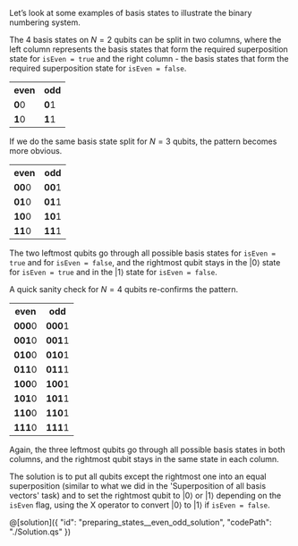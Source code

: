 Let’s look at some examples of basis states to illustrate the binary numbering system. 

The 4 basis states on $N = 2$ qubits can be split in two columns, where the left column represents the basis states that form the required superposition state for `isEven = true` and the right column - the basis states that form the required superposition state for `isEven = false`.

<table>
  <tr><th>even</th><th>odd</th></tr>
  <tr><td> <b>0</b>0 </td><td> <b>0</b>1 </td></tr>
  <tr><td> <b>1</b>0 </td><td> <b>1</b>1 </td></tr>
</table>
 
If we do the same basis state split for $N = 3$ qubits, the pattern becomes more obvious.

<table>
  <tr><th>even</th><th>odd</th></tr>
  <tr><td> <b>00</b>0 </td><td> <b>00</b>1</td></tr>
  <tr><td> <b>01</b>0 </td><td> <b>01</b>1</td></tr>
  <tr><td> <b>10</b>0 </td><td> <b>10</b>1</td></tr>
  <tr><td> <b>11</b>0 </td><td> <b>11</b>1</td></tr>
</table>

The two leftmost qubits go through all possible basis states for `isEven = true` and for `isEven = false`, and the rightmost qubit stays in the $|0\rangle$ state for `isEven = true` and in the $|1\rangle$ state for `isEven = false`. 

A quick sanity check for $N = 4$ qubits re-confirms the pattern.

<table>
  <tr>
    <th>even</th>
    <th>odd</th>
  </tr>
  <tr><td> <b>000</b>0 </td><td> <b>000</b>1</td></tr>
  <tr><td> <b>001</b>0 </td><td> <b>001</b>1</td></tr>
  <tr><td> <b>010</b>0 </td><td> <b>010</b>1</td></tr>
  <tr><td> <b>011</b>0 </td><td> <b>011</b>1</td></tr>
  <tr><td> <b>100</b>0 </td><td> <b>100</b>1</td></tr>
  <tr><td> <b>101</b>0 </td><td> <b>101</b>1</td></tr>
  <tr><td> <b>110</b>0 </td><td> <b>110</b>1</td></tr>
  <tr><td> <b>111</b>0 </td><td> <b>111</b>1</td></tr>
</table>
 
Again, the three leftmost qubits go through all possible basis states in both columns, and the rightmost qubit stays in the same state in each column. 

The solution is to put all qubits except the rightmost one into an equal superposition (similar to what we did in the 'Superposition of all basis vectors' task) and to set the rightmost qubit to $|0\rangle$ or $|1\rangle$ depending on the `isEven` flag, using the X operator to convert $|0\rangle$ to $|1\rangle$ if `isEven = false`.
 

@[solution]({
    "id": "preparing_states__even_odd_solution",
    "codePath": "./Solution.qs"
})
